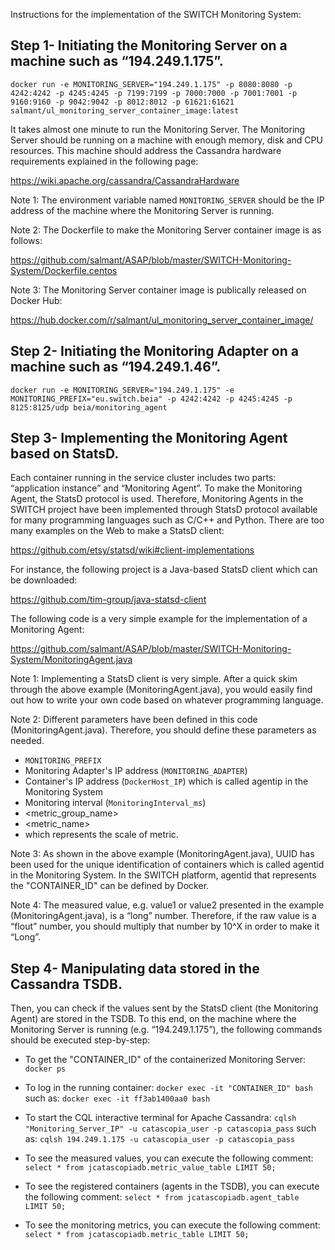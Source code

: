 Instructions for the implementation of the SWITCH Monitoring System:

## Step 1- Initiating the Monitoring Server on a machine such as “194.249.1.175”.

```
docker run -e MONITORING_SERVER="194.249.1.175" -p 8080:8080 -p 4242:4242 -p 4245:4245 -p 7199:7199 -p 7000:7000 -p 7001:7001 -p 9160:9160 -p 9042:9042 -p 8012:8012 -p 61621:61621 salmant/ul_monitoring_server_container_image:latest
```

It takes almost one minute to run the Monitoring Server. The Monitoring Server should be running on a machine with enough memory, disk and CPU resources. This machine should address the Cassandra hardware requirements explained in the following page:

https://wiki.apache.org/cassandra/CassandraHardware

Note 1: The environment variable named `MONITORING_SERVER` should be the IP address of the machine where the Monitoring Server is running.

Note 2: The Dockerfile to make the Monitoring Server container image is as follows:

https://github.com/salmant/ASAP/blob/master/SWITCH-Monitoring-System/Dockerfile.centos

Note 3: The Monitoring Server container image is publically released on Docker Hub: 

https://hub.docker.com/r/salmant/ul_monitoring_server_container_image/

## Step 2- Initiating the Monitoring Adapter on a machine such as “194.249.1.46”.

```
docker run -e MONITORING_SERVER="194.249.1.175" -e MONITORING_PREFIX="eu.switch.beia" -p 4242:4242 -p 4245:4245 -p 8125:8125/udp beia/monitoring_agent
```

## Step 3- Implementing the Monitoring Agent based on StatsD.
Each container running in the service cluster includes two parts: “application instance” and “Monitoring Agent”. To make the Monitoring Agent, the StatsD protocol is used. Therefore, Monitoring Agents in the SWITCH project have been implemented through StatsD protocol available for many programming languages such as C/C++ and Python. There are too many examples on the Web to make a StatsD client: 

https://github.com/etsy/statsd/wiki#client-implementations

For instance, the following project is a Java-based StatsD client which can be downloaded: 

https://github.com/tim-group/java-statsd-client

The following code is a very simple example for the implementation of a Monitoring Agent:

https://github.com/salmant/ASAP/blob/master/SWITCH-Monitoring-System/MonitoringAgent.java

Note 1: Implementing a StatsD client is very simple. After a quick skim through the above example (MonitoringAgent.java), you would easily find out how to write your own code based on whatever programming language.

Note 2:  Different parameters have been defined in this code (MonitoringAgent.java). Therefore, you should define these parameters as needed.
* `MONITORING_PREFIX`
* Monitoring Adapter's IP address (`MONITORING_ADAPTER`)
* Container's IP address (`DockerHost_IP`) which is called agentip in the Monitoring System
* Monitoring interval (`MonitoringInterval_ms`)
* <metric_group_name>
* <metric_name>
* <units> which represents the scale of metric. 

Note 3: As shown in the above example (MonitoringAgent.java), UUID has been used for the unique identification of containers which is called agentid in the Monitoring System. In the SWITCH platform, agentid that represents the "CONTAINER_ID" can be defined by Docker. 

Note 4:  The measured value, e.g. value1 or value2 presented in the example (MonitoringAgent.java), is a “long” number. Therefore, if the raw value is a “flout” number, you should multiply that number by 10^X in order to make it “Long”. 

## Step 4- Manipulating data stored in the Cassandra TSDB.
Then, you can check if the values sent by the StatsD client (the Monitoring Agent) are stored in the TSDB. To this end, on the machine where the Monitoring Server is running (e.g. “194.249.1.175”), the following commands should be executed step-by-step:

- To get the "CONTAINER_ID" of the containerized Monitoring Server:
`docker ps`

- To log in the running container:
`docker exec -it "CONTAINER_ID" bash`
such as: `docker exec -it ff3ab1400aa0 bash`

- To start the CQL interactive terminal for Apache Cassandra:
`cqlsh "Monitoring_Server_IP" -u catascopia_user -p catascopia_pass`
such as: `cqlsh 194.249.1.175 -u catascopia_user -p catascopia_pass`

- To see the measured values, you can execute the following comment: 
`select * from jcatascopiadb.metric_value_table LIMIT 50;`

- To see the registered containers (agents in the TSDB), you can execute the following comment: 
`select * from jcatascopiadb.agent_table LIMIT 50;`

- To see the monitoring metrics, you can execute the following comment:
`select * from jcatascopiadb.metric_table LIMIT 50;`


